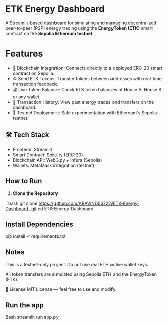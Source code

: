 # ETK Energy Dashboard 

A Streamlit-based dashboard for simulating and managing decentralized peer-to-peer (P2P) energy trading using the **EnergyToken (ETK)** smart contract on the **Sepolia Ethereum testnet**.

# Features

- 🔗 Blockchain Integration: Connects directly to a deployed ERC-20 smart contract on Sepolia.
- ⚙️ Send ETK Tokens: Transfer tokens between addresses with real-time transaction feedback.
- 💰 Live Token Balance: Check ETK token balances of House A, House B, or any wallet.
- 📜 Transaction History: View past energy trades and transfers on the dashboard.
- 🧪 Testnet Deployment: Safe experimentation with Ethereum's Sepolia testnet.

## 🛠️ Tech Stack

- Frontend: Streamlit
- Smart Contract: Solidity (ERC-20)
- Blockchain API: Web3.py + Infura (Sepolia)
- Wallets: MetaMask integration (testnet)

##  How to Run

1. **Clone the Repository**

``bash
git clone https://github.com/ARAVIND56722/ETK-Energy-Dashboard-.git
cd ETK-Energy-Dashboard-

## Install Dependencies
pip install -r requirements.txt


## Notes
This is a testnet-only project. Do not use real ETH or live wallet keys.

All token transfers are simulated using Sepolia ETH and the EnergyToken (ETK).

📄 License
MIT License — feel free to use and modify.

## Run the app
Bash 
streamlit run app.py
